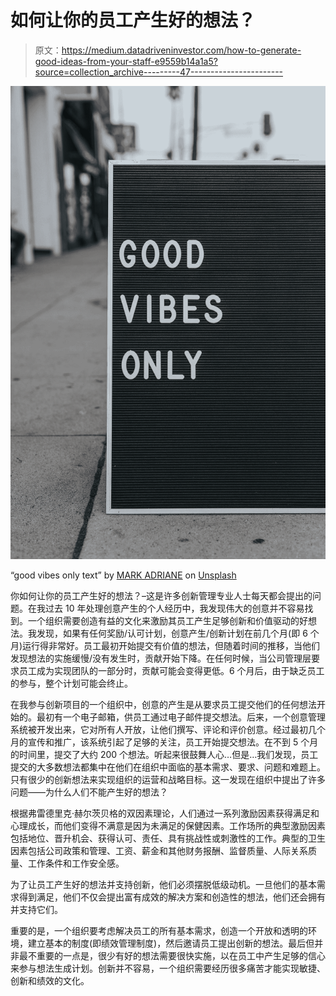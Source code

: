 # 如何让你的员工产生好的想法？

> 原文：<https://medium.datadriveninvestor.com/how-to-generate-good-ideas-from-your-staff-e9559b14a1a5?source=collection_archive---------47----------------------->

![](img/2e40882e72a770340bddf022a376b8e2.png)

“good vibes only text” by [MARK ADRIANE](https://unsplash.com/@markadriane?utm_source=medium&utm_medium=referral) on [Unsplash](https://unsplash.com?utm_source=medium&utm_medium=referral)

你如何让你的员工产生好的想法？–这是许多创新管理专业人士每天都会提出的问题。在我过去 10 年处理创意产生的个人经历中，我发现伟大的创意并不容易找到。一个组织需要创造有益的文化来激励其员工产生足够创新和价值驱动的好想法。我发现，如果有任何奖励/认可计划，创意产生/创新计划在前几个月(即 6 个月)运行得非常好。员工最初开始提交有价值的想法，但随着时间的推移，当他们发现想法的实施缓慢/没有发生时，贡献开始下降。在任何时候，当公司管理层要求员工成为实现团队的一部分时，贡献可能会变得更低。6 个月后，由于缺乏员工的参与，整个计划可能会终止。

在我参与创新项目的一个组织中，创意的产生是从要求员工提交他们的任何想法开始的。最初有一个电子邮箱，供员工通过电子邮件提交想法。后来，一个创意管理系统被开发出来，它对所有人开放，让他们撰写、评论和评价创意。经过最初几个月的宣传和推广，该系统引起了足够的关注，员工开始提交想法。在不到 5 个月的时间里，提交了大约 200 个想法。听起来很鼓舞人心…但是…我们发现，员工提交的大多数想法都集中在他们在组织中面临的基本需求、要求、问题和难题上。只有很少的创新想法来实现组织的运营和战略目标。这一发现在组织中提出了许多问题——为什么人们不能产生好的想法？

根据弗雷德里克·赫尔茨贝格的双因素理论，人们通过一系列激励因素获得满足和心理成长，而他们变得不满意是因为未满足的保健因素。工作场所的典型激励因素包括地位、晋升机会、获得认可、责任、具有挑战性或刺激性的工作。典型的卫生因素包括公司政策和管理、工资、薪金和其他财务报酬、监督质量、人际关系质量、工作条件和工作安全感。

为了让员工产生好的想法并支持创新，他们必须摆脱低级动机。一旦他们的基本需求得到满足，他们不仅会提出富有成效的解决方案和创造性的想法，他们还会拥有并支持它们。

重要的是，一个组织要考虑解决员工的所有基本需求，创造一个开放和透明的环境，建立基本的制度(即绩效管理制度)，然后邀请员工提出创新的想法。最后但并非最不重要的一点是，很少有好的想法需要很快实施，以在员工中产生足够的信心来参与想法生成计划。创新并不容易，一个组织需要经历很多痛苦才能实现敏捷、创新和绩效的文化。